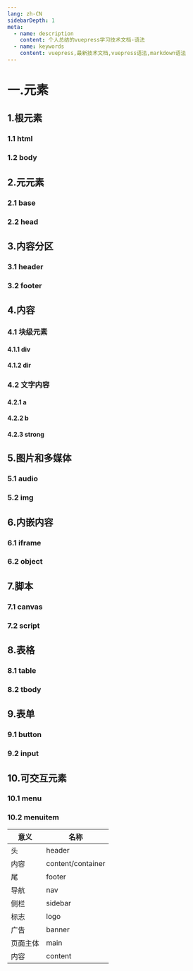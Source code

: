 ```yaml
---
lang: zh-CN
sidebarDepth: 1
meta:
  - name: description
    content: 个人总结的vuepress学习技术文档-语法
  - name: keywords
    content: vuepress,最新技术文档,vuepress语法,markdown语法
---
```


# 一.元素

## 1.根元素

### 1.1 html

### 1.2 body

## 2.元元素

### 2.1 base

### 2.2 head

## 3.内容分区

### 3.1 header

### 3.2 footer

## 4.内容

### 4.1 块级元素

#### 4.1.1 div

#### 4.1.2 dir

### 4.2 文字内容

#### 4.2.1 a

#### 4.2.2 b

#### 4.2.3 strong

## 5.图片和多媒体

### 5.1 audio

### 5.2 img

## 6.内嵌内容

### 6.1 iframe

### 6.2 object

## 7.脚本

### 7.1 canvas

### 7.2 script

## 8.表格

### 8.1 table

### 8.2 tbody

## 9.表单

### 9.1 button

### 9.2 input

## 10.可交互元素

### 10.1 menu

### 10.2 menuitem

| 意义     | 名称              |
| -------- | ----------------- |
| 头       | header            |
| 内容     | content/container |
| 尾       | footer            |
| 导航     | nav               |
| 侧栏     | sidebar           |
| 标志     | logo              |
| 广告     | banner            |
| 页面主体 | main              |
| 内容     | content           |
